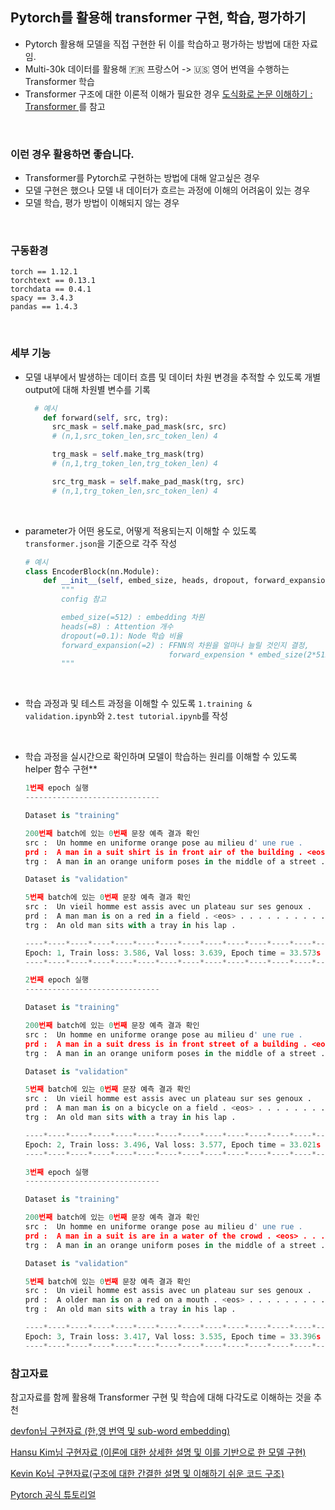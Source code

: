 ## Pytorch를 활용해 transformer 구현, 학습, 평가하기

- Pytorch 활용해 모델을 직접 구현한 뒤 이를 학습하고 평가하는 방법에 대한 자료임.
- Multi-30k 데이터를 활용해 :fr: 프랑스어 -> :us: 영어 번역을 수행하는 Transformer 학습
- Transformer 구조에 대한 이론적 이해가 필요한 경우 <a href='https://yangoos57.github.io/blog/DeepLearning/paper/Transformer/Transformer_From_Scratch/'>도식화로 논문 이해하기 : Transformer
  </a>를 참고

<br/>

### 이런 경우 활용하면 좋습니다.

- Transformer를 Pytorch로 구현하는 방법에 대해 알고싶은 경우
- 모델 구현은 했으나 모델 내 데이터가 흐르는 과정에 이해의 어려움이 있는 경우
- 모델 학습, 평가 방법이 이해되지 않는 경우

<br/>

### 구동환경

```
torch == 1.12.1
torchtext == 0.13.1
torchdata == 0.4.1
spacy == 3.4.3
pandas == 1.4.3
```

<br/>

### 세부 기능

- 모델 내부에서 발생하는 데이터 흐름 및 데이터 차원 변경을 추적할 수 있도록 개별 output에 대해 차원별 변수를 기록

  ```python
    # 예시
      def forward(self, src, trg):
        src_mask = self.make_pad_mask(src, src)
        # (n,1,src_token_len,src_token_len) 4

        trg_mask = self.make_trg_mask(trg)
        # (n,1,trg_token_len,trg_token_len) 4

        src_trg_mask = self.make_pad_mask(trg, src)
        # (n,1,trg_token_len,src_token_len) 4
  ```

 <br/>

- parameter가 어떤 용도로, 어떻게 적용되는지 이해할 수 있도록 `transformer.json`을 기준으로 각주 작성

  ```python
  # 예시
  class EncoderBlock(nn.Module):
      def __init__(self, embed_size, heads, dropout, forward_expansion) -> None:
          """
          config 참고

          embed_size(=512) : embedding 차원
          heads(=8) : Attention 개수
          dropout(=0.1): Node 학습 비율
          forward_expansion(=2) : FFNN의 차원을 얼마나 늘릴 것인지 결정,
                                  forward_expension * embed_size(2*512 = 1024)
          """
  ```

<br/>
  
- 학습 과정과 및 테스트 과정을 이해할 수 있도록 `1.training & validation.ipynb`와 `2.test tutorial.ipynb`를 작성

<br/>

- 학습 과정을 실시간으로 확인하며 모델이 학습하는 원리를 이해할 수 있도록 helper 함수 구현\*\*

  ```python
  1번째 epoch 실행
  ------------------------------

  Dataset is "training"

  200번째 batch에 있는 0번째 문장 예측 결과 확인
  src :  Un homme en uniforme orange pose au milieu d' une rue .
  prd :  A man in a suit shirt is in front air of the building . <eos> . . . . . . . <eos> . . <eos> . . . <eos>
  trg :  A man in an orange uniform poses in the middle of a street .

  Dataset is "validation"

  5번째 batch에 있는 0번째 문장 예측 결과 확인
  src :  Un vieil homme est assis avec un plateau sur ses genoux .
  prd :  A man man is on a red in a field . <eos> . . . . . . . . . . . . . <eos> <eos>
  trg :  An old man sits with a tray in his lap .

  ----*----*----*----*----*----*----*----*----*----*----*----*----*----*----*
  Epoch: 1, Train loss: 3.586, Val loss: 3.639, Epoch time = 33.573s
  ----*----*----*----*----*----*----*----*----*----*----*----*----*----*----*

  2번째 epoch 실행
  ------------------------------

  Dataset is "training"

  200번째 batch에 있는 0번째 문장 예측 결과 확인
  src :  Un homme en uniforme orange pose au milieu d' une rue .
  prd :  A man in a suit dress is in front street of a building . <eos> . . . . . . . . . . . . . . .
  trg :  A man in an orange uniform poses in the middle of a street .

  Dataset is "validation"

  5번째 batch에 있는 0번째 문장 예측 결과 확인
  src :  Un vieil homme est assis avec un plateau sur ses genoux .
  prd :  A man man is on a bicycle on a field . <eos> . . . . . . . . . . . . . . <eos>
  trg :  An old man sits with a tray in his lap .

  ----*----*----*----*----*----*----*----*----*----*----*----*----*----*----*
  Epoch: 2, Train loss: 3.496, Val loss: 3.577, Epoch time = 33.021s
  ----*----*----*----*----*----*----*----*----*----*----*----*----*----*----*

  3번째 epoch 실행
  ------------------------------

  Dataset is "training"

  200번째 batch에 있는 0번째 문장 예측 결과 확인
  src :  Un homme en uniforme orange pose au milieu d' une rue .
  prd :  A man in a suit is are in a water of the crowd . <eos> . . . . . . . . . . . . . . .
  trg :  A man in an orange uniform poses in the middle of a street .

  Dataset is "validation"

  5번째 batch에 있는 0번째 문장 예측 결과 확인
  src :  Un vieil homme est assis avec un plateau sur ses genoux .
  prd :  A older man is on a red on a mouth . <eos> . . . . . . . . . . <eos> . . . <eos>
  trg :  An old man sits with a tray in his lap .

  ----*----*----*----*----*----*----*----*----*----*----*----*----*----*----*
  Epoch: 3, Train loss: 3.417, Val loss: 3.535, Epoch time = 33.396s
  ----*----*----*----*----*----*----*----*----*----*----*----*----*----*----*
  ```

### 참고자료

참고자료를 함께 활용해 Transformer 구현 및 학습에 대해 다각도로 이해하는 것을 추천

<a href='https://github.com/Huffon/Pytorch-transformer-kor-eng'>devfon님 구현자료 (한,영 번역 및 sub-word embedding) </a>

<a href='https://github.com/cpm0722/transformer_Pytorch'>Hansu Kim님 구현자료
(이론에 대한 상세한 설명 및 이를 기반으로 한 모델 구현) </a>

<a href='https://github.com/hyunwoongko/transformer'>Kevin Ko님 구현자료(구조에 대한 간결한 설명 및 이해하기 쉬운 코드 구조)</a>

<a href='https://tutorials.Pytorch.kr/beginner/translation_transformer.html'>Pytorch 공식 튜토리얼 </a>
